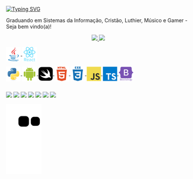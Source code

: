 <a href="https://git.io/typing-svg"><img src="https://readme-typing-svg.herokuapp.com?font=Fira+Code&size=18&duration=4000&pause=2000&multiline=true&width=435&lines=Ol%C3%A1!+eu+sou+o+Thiago+Menezes;mas+pode+me+chamar+de+7H14G0D;...;..." alt="Typing SVG" /></a>

<p>Graduando em Sistemas da Informação, Cristão, Luthier, Músico e Gamer - Seja bem vindo(a)!</p>

<div align="center">
  <a href="https://github.com/7H14G0D">
  <img height="160em" src="https://github-readme-stats.vercel.app/api?username=7h14g0d&show_icons=true&theme=tokyonight&include_all_commits=true&count_private=true"/>
  <img height="160em" src="https://github-readme-stats.vercel.app/api/top-langs/?username=7h14g0d&layout=compact&langs_count=7&theme=tokyonight"/>
</div>
<p></p>
<p align="left">
  <img align="center" alt="python" height="40" width="40" src="https://raw.githubusercontent.com/devicons/devicon/master/icons/java/java-original.svg">
  <img align="center" alt="react" height="40" width="40" src="https://raw.githubusercontent.com/devicons/devicon/master/icons/react/react-original-wordmark.svg">
</p>
  <img align="center" alt="python" height="40" width="40" src="https://raw.githubusercontent.com/devicons/devicon/master/icons/python/python-original.svg">
  <img align="center" alt="typescript" height="40" width="40" src="https://raw.githubusercontent.com/devicons/devicon/master/icons/android/android-plain.svg">
  <img align="center" alt="typescript" height="40" width="40" src="https://raw.githubusercontent.com/devicons/devicon/master/icons/swift/swift-plain.svg">
  <img align="center" alt="html5" height="40" width="40" src="https://raw.githubusercontent.com/devicons/devicon/master/icons/html5/html5-plain-wordmark.svg" >
  <img align="center" alt="css3" height="40" width="40" src="https://raw.githubusercontent.com/devicons/devicon/master/icons/css3/css3-plain-wordmark.svg">
  <img align="center" alt="javascript" height="40" width="40" src="https://raw.githubusercontent.com/devicons/devicon/master/icons/javascript/javascript-original.svg">
  <img align="center" alt="typescript" height="40" width="40" src="https://raw.githubusercontent.com/devicons/devicon/master/icons/typescript/typescript-plain.svg">
  <img align="center" alt="bootstrap" height="40" width="40" src="https://raw.githubusercontent.com/devicons/devicon/master/icons/bootstrap/bootstrap-plain-wordmark.svg">
  
  

  
  ##
 
<div> 
  <a href="https://7h14g0d.github.io/Portfolio/" target="_blank"><img src="https://img.shields.io/badge/-Portfolio-%230077B5?style=for-the-badge&logo=homepage&logoColor=white" target="_blank"></a> 
  <a href="https://www.youtube.com/" target="_blank"><img src="https://img.shields.io/badge/YouTube-FF0000?style=for-the-badge&logo=youtube&logoColor=white" target="_blank"></a>
  <a href="https://instagram.com/" target="_blank"><img src="https://img.shields.io/badge/-Instagram-%23E4405F?style=for-the-badge&logo=instagram&logoColor=white" target="_blank"></a>
 	<a href="https://www.twitch.tv/" target="_blank"><img src="https://img.shields.io/badge/Twitch-9146FF?style=for-the-badge&logo=twitch&logoColor=white" target="_blank"></a>
 <a href="https://discord.gg/" target="_blank"><img src="https://img.shields.io/badge/Discord-7289DA?style=for-the-badge&logo=discord&logoColor=white" target="_blank"></a> 
  <a href = "mailto:@gmail.com"><img src="https://img.shields.io/badge/-Gmail-%23333?style=for-the-badge&logo=gmail&logoColor=white" target="_blank"></a>
  <a href="https://www.linkedin.com/" target="_blank"><img src="https://img.shields.io/badge/-LinkedIn-%230077B5?style=for-the-badge&logo=linkedin&logoColor=white" target="_blank"></a>
 
  ![Snake animation](https://github.com/7h14g0d/7h14g0d/blob/output/github-contribution-grid-snake.svg)
 
</div>
